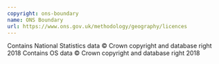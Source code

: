 ```yaml
---
copyright: ons-boundary
name: ONS Boundary
url: https://www.ons.gov.uk/methodology/geography/licences
---
```


Contains National Statistics data © Crown copyright and database right 2018
Contains OS data © Crown copyright and database right 2018
